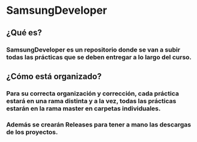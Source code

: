 # SamsungDeveloper
## ¿Qué es?
### SamsungDeveloper es un repositorio donde se van a subir todas las prácticas que se deben entregar a lo largo del curso.

## ¿Cómo está organizado?
### Para su correcta organización y corrección, cada práctica estará en una rama distinta y a la vez, todas las prácticas estarán en la rama master en carpetas individuales.
### Además se crearán Releases para tener a mano las descargas de los proyectos.

